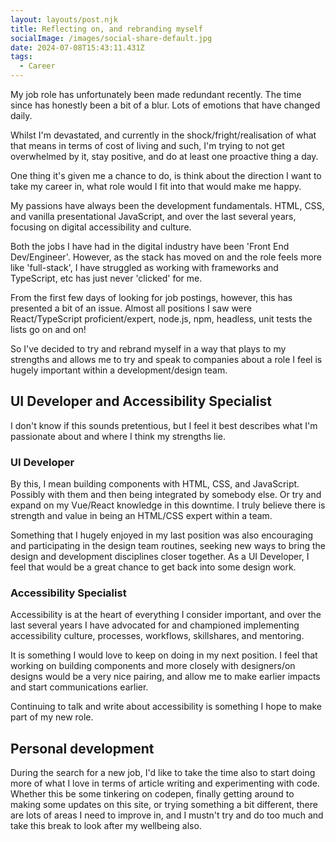 ```yaml
---
layout: layouts/post.njk
title: Reflecting on, and rebranding myself
socialImage: /images/social-share-default.jpg
date: 2024-07-08T15:43:11.431Z
tags:
  - Career
---
```

My job role has unfortunately been made redundant recently. The time since has honestly been a bit of a blur. Lots of emotions that have changed daily.

Whilst I'm devastated, and currently in the shock/fright/realisation of what that means in terms of cost of living and such, I'm trying to not get overwhelmed by it, stay positive, and do at least one proactive thing a day.

One thing it's given me a chance to do, is think about the direction I want to take my career in, what role would I fit into that would make me happy.

My passions have always been the development fundamentals. HTML, CSS, and vanilla presentational JavaScript, and over the last several years, focusing on digital accessibility and culture.

Both the jobs I have had in the digital industry have been 'Front End Dev/Engineer'. However, as the stack has moved on and the role feels more like 'full-stack', I have struggled as working with frameworks and TypeScript, etc has just never 'clicked' for me.

From the first few days of looking for job postings, however, this has presented a bit of an issue. Almost all positions I saw were React/TypeScript proficient/expert, node.js, npm, headless, unit tests the lists go on and on!

So I've decided to try and rebrand myself in a way that plays to my strengths and allows me to try and speak to companies about a role I feel is hugely important within a development/design team.

## UI Developer and Accessibility Specialist

I don't know if this sounds pretentious, but I feel it best describes what I'm passionate about and where I think my strengths lie.

### UI Developer

By this, I mean building components with HTML, CSS, and JavaScript. Possibly with them and then being integrated by somebody else. Or try and expand on my Vue/React knowledge in this downtime. I truly believe there is strength and value in being an HTML/CSS expert within a team.

Something that I hugely enjoyed in my last position was also encouraging and participating in the design team routines, seeking new ways to bring the design and development disciplines closer together. As a UI Developer, I feel that would be a great chance to get back into some design work.

### Accessibility Specialist

Accessibility is at the heart of everything I consider important, and over the last several years I have advocated for and championed implementing accessibility culture, processes, workflows, skillshares, and mentoring.

It is something I would love to keep on doing in my next position. I feel that working on building components and more closely with designers/on designs would be a very nice pairing, and allow me to make earlier impacts and start communications earlier.

Continuing to talk and write about accessibility is something I hope to make part of my new role.

## Personal development

During the search for a new job, I'd like to take the time also to start doing more of what I love in terms of article writing and experimenting with code. Whether this be some tinkering on codepen, finally getting around to making some updates on this site, or trying something a bit different, there are lots of areas I need to improve in, and I mustn't try and do too much and take this break to look after my wellbeing also.